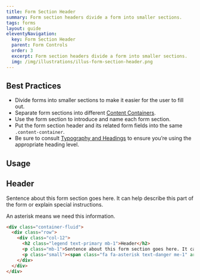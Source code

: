 ```yaml
---
title: Form Section Header
summary: Form section headers divide a form into smaller sections.
tags: forms
layout: guide
eleventyNavigation:
  key: Form Section Header
  parent: Form Controls
  order: 3
  excerpt: Form section headers divide a form into smaller sections.
  img: /img/illustrations/illus-form-section-header.png
---
```


## Best Practices

- Divide forms into smaller sections to make it easier for the user to fill out.
- Separate form sections into different [Content Containers](/components/boxes/#content-container).
- Use the form section to introduce and name each form section.
- Put the form section header and its related form fields into the same `.content-container`.
- Be sure to consult [Typography and Headings](/foundation/typography/#headings) to ensure you’re using the appropriate heading level.

## Usage

<div class="container-fluid">
  <div class="row">
    <div class="col-12">
      <h2 class="legend text-primary mb-1">Header</h2>
      <p class="mb-1">Sentence about this form section goes here. It can help describe this part of the form or explain special instructions.</p>
      <p class="small"><span class="fa fa-asterisk text-danger me-1" aria-hidden="true"></span>An asterisk means we need this information.</p>
    </div>
  </div>
</div>

```html
<div class="container-fluid">
  <div class="row">
    <div class="col-12">
      <h2 class="legend text-primary mb-1">Header</h2>
      <p class="mb-1">Sentence about this form section goes here. It can help describe this part of the form or explain special instructions.</p>
      <p class="small"><span class="fa fa-asterisk text-danger me-1" aria-hidden="true"></span>An asterisk means we need this information.</p>
    </div>
  </div>
</div>
```
